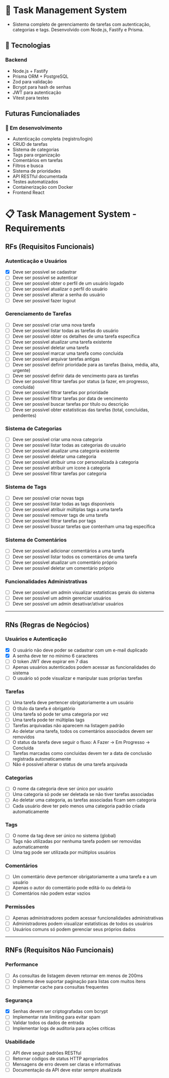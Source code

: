 # 📝 Task Management System

- Sistema completo de gerenciamento de tarefas com autenticação, categorias e tags. Desenvolvido com Node.js, Fastify e Prisma.

## 🚀 Tecnologias

### Backend

- Node.js + Fastify
- Prisma ORM + PostgreSQL
- Zod para validação
- Bcrypt para hash de senhas
- JWT para autenticação
- Vitest para testes

## Futuras Funcionaliades

### 🔄 Em desenvolvimento

- Autenticação completa (registro/login)
- CRUD de tarefas
- Sistema de categorias
- Tags para organização
- Comentários em tarefas
- Filtros e busca
- Sistema de prioridades
- API RESTful documentada
- Testes automatizados
- Containerização com Docker
- Frontend React

# 📋 Task Management System - Requirements

## **RFs (Requisitos Funcionais)**

### **Autenticação e Usuários**

- [x] Deve ser possível se cadastrar
- [ ] Deve ser possível se autenticar
- [ ] Deve ser possível obter o perfil de um usuário logado
- [ ] Deve ser possível atualizar o perfil do usuário
- [ ] Deve ser possível alterar a senha do usuário
- [ ] Deve ser possível fazer logout

### **Gerenciamento de Tarefas**

- [ ] Deve ser possível criar uma nova tarefa
- [ ] Deve ser possível listar todas as tarefas do usuário
- [ ] Deve ser possível obter os detalhes de uma tarefa específica
- [ ] Deve ser possível atualizar uma tarefa existente
- [ ] Deve ser possível deletar uma tarefa
- [ ] Deve ser possível marcar uma tarefa como concluída
- [ ] Deve ser possível arquivar tarefas antigas
- [ ] Deve ser possível definir prioridade para as tarefas (baixa, média, alta, urgente)
- [ ] Deve ser possível definir data de vencimento para as tarefas
- [ ] Deve ser possível filtrar tarefas por status (a fazer, em progresso, concluída)
- [ ] Deve ser possível filtrar tarefas por prioridade
- [ ] Deve ser possível filtrar tarefas por data de vencimento
- [ ] Deve ser possível buscar tarefas por título ou descrição
- [ ] Deve ser possível obter estatísticas das tarefas (total, concluídas, pendentes)

### **Sistema de Categorias**

- [ ] Deve ser possível criar uma nova categoria
- [ ] Deve ser possível listar todas as categorias do usuário
- [ ] Deve ser possível atualizar uma categoria existente
- [ ] Deve ser possível deletar uma categoria
- [ ] Deve ser possível atribuir uma cor personalizada à categoria
- [ ] Deve ser possível atribuir um ícone à categoria
- [ ] Deve ser possível filtrar tarefas por categoria

### **Sistema de Tags**

- [ ] Deve ser possível criar novas tags
- [ ] Deve ser possível listar todas as tags disponíveis
- [ ] Deve ser possível atribuir múltiplas tags a uma tarefa
- [ ] Deve ser possível remover tags de uma tarefa
- [ ] Deve ser possível filtrar tarefas por tags
- [ ] Deve ser possível buscar tarefas que contenham uma tag específica

### **Sistema de Comentários**

- [ ] Deve ser possível adicionar comentários a uma tarefa
- [ ] Deve ser possível listar todos os comentários de uma tarefa
- [ ] Deve ser possível atualizar um comentário próprio
- [ ] Deve ser possível deletar um comentário próprio

### **Funcionalidades Administrativas**

- [ ] Deve ser possível um admin visualizar estatísticas gerais do sistema
- [ ] Deve ser possível um admin gerenciar usuários
- [ ] Deve ser possível um admin desativar/ativar usuários

---

## **RNs (Regras de Negócios)**

### **Usuários e Autenticação**

- [x] O usuário não deve poder se cadastrar com um e-mail duplicado
- [x] A senha deve ter no mínimo 6 caracteres
- [ ] O token JWT deve expirar em 7 dias
- [ ] Apenas usuários autenticados podem acessar as funcionalidades do sistema
- [ ] O usuário só pode visualizar e manipular suas próprias tarefas

### **Tarefas**

- [ ] Uma tarefa deve pertencer obrigatoriamente a um usuário
- [ ] O título da tarefa é obrigatório
- [ ] Uma tarefa só pode ter uma categoria por vez
- [ ] Uma tarefa pode ter múltiplas tags
- [ ] Tarefas arquivadas não aparecem na listagem padrão
- [ ] Ao deletar uma tarefa, todos os comentários associados devem ser removidos
- [ ] O status da tarefa deve seguir o fluxo: A Fazer → Em Progresso → Concluída
- [ ] Tarefas marcadas como concluídas devem ter a data de conclusão registrada automaticamente
- [ ] Não é possível alterar o status de uma tarefa arquivada

### **Categorias**

- [ ] O nome da categoria deve ser único por usuário
- [ ] Uma categoria só pode ser deletada se não tiver tarefas associadas
- [ ] Ao deletar uma categoria, as tarefas associadas ficam sem categoria
- [ ] Cada usuário deve ter pelo menos uma categoria padrão criada automaticamente

### **Tags**

- [ ] O nome da tag deve ser único no sistema (global)
- [ ] Tags não utilizadas por nenhuma tarefa podem ser removidas automaticamente
- [ ] Uma tag pode ser utilizada por múltiplos usuários

### **Comentários**

- [ ] Um comentário deve pertencer obrigatoriamente a uma tarefa e a um usuário
- [ ] Apenas o autor do comentário pode editá-lo ou deletá-lo
- [ ] Comentários não podem estar vazios

### **Permissões**

- [ ] Apenas administradores podem acessar funcionalidades administrativas
- [ ] Administradores podem visualizar estatísticas de todos os usuários
- [ ] Usuários comuns só podem gerenciar seus próprios dados

---

## **RNFs (Requisitos Não Funcionais)**

### **Performance**

- [ ] As consultas de listagem devem retornar em menos de 200ms
- [ ] O sistema deve suportar paginação para listas com muitos itens
- [ ] Implementar cache para consultas frequentes

### **Segurança**

- [x] Senhas devem ser criptografadas com bcrypt
- [ ] Implementar rate limiting para evitar spam
- [ ] Validar todos os dados de entrada
- [ ] Implementar logs de auditoria para ações críticas

### **Usabilidade**

- [ ] API deve seguir padrões RESTful
- [ ] Retornar códigos de status HTTP apropriados
- [ ] Mensagens de erro devem ser claras e informativas
- [ ] Documentação da API deve estar sempre atualizada
